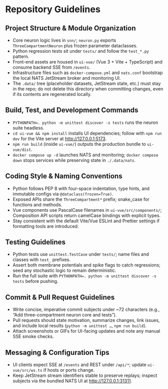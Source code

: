 # Repository Guidelines

## Project Structure & Module Organization
- Core neuron logic lives in `snn/`; `neuron.py` exports `ThreeCompartmentNeuron` plus frozen parameter dataclasses.
- Python regression tests sit under `tests/` and follow the `test_*.py` pattern.
- Front-end assets are housed in `ui-vue/` (Vue 3 + Vite + TypeScript) and consume backend SSE from `/events`.
- Infrastructure files such as `docker-compose.yml` and `nats.conf` bootstrap the local NATS JetStream broker and monitoring UI.
- The `.data/` tree (placeholder datasets, JetStream state, etc.) must stay in the repo; do not delete this directory when committing changes, even if its contents are regenerated locally.

## Build, Test, and Development Commands
- `PYTHONPATH=. python -m unittest discover -s tests` runs the neuron suite headless.
- `cd ui-vue && npm install` installs UI dependencies; follow with `npm run dev` for the Vite server at http://127.0.0.1:5173.
- `npm run build` (inside `ui-vue/`) outputs the production bundle to `ui-vue/dist`.
- `docker compose up -d` launches NATS and monitoring; `docker compose down` stops services while preserving state in `./.data/nats`.

## Coding Style & Naming Conventions
- Python follows PEP 8 with four-space indentation, type hints, and immutable configs via `@dataclass(frozen=True)`.
- Exposed APIs share the `ThreeCompartment*` prefix; snake_case for functions and methods.
- Vue components use PascalCase filenames in `ui-vue/src/components/`; Composition API scripts return camelCase bindings with explicit types.
- Stay consistent with the default Vite/Vue ESLint and Prettier settings if formatting tools are introduced.

## Testing Guidelines
- Python tests use `unittest.TestCase` under `tests/`; name files and classes with `test_` prefixes.
- Assert both membrane potentials and spike flags to catch regressions; seed any stochastic logic to remain deterministic.
- Run the full suite with `PYTHONPATH=. python -m unittest discover -s tests` before pushing.

## Commit & Pull Request Guidelines
- Write concise, imperative commit subjects under ~72 characters (e.g., “Add three-compartment neuron core and tests”).
- Pull requests should state motivation, summarize changes, link issues, and include local results (`python -m unittest …`, `npm run build`).
- Attach screenshots or GIFs for UI-facing updates and note any manual SSE smoke checks.

## Messaging & Configuration Tips
- UI clients expect SSE at `/events` and REST under `/api/*`; update `ui-vue/src/ws.ts` if hosts or ports change.
- Keep JetStream stream identifiers stable to preserve replays; inspect subjects via the bundled NATS UI at http://127.0.0.1:31311.
